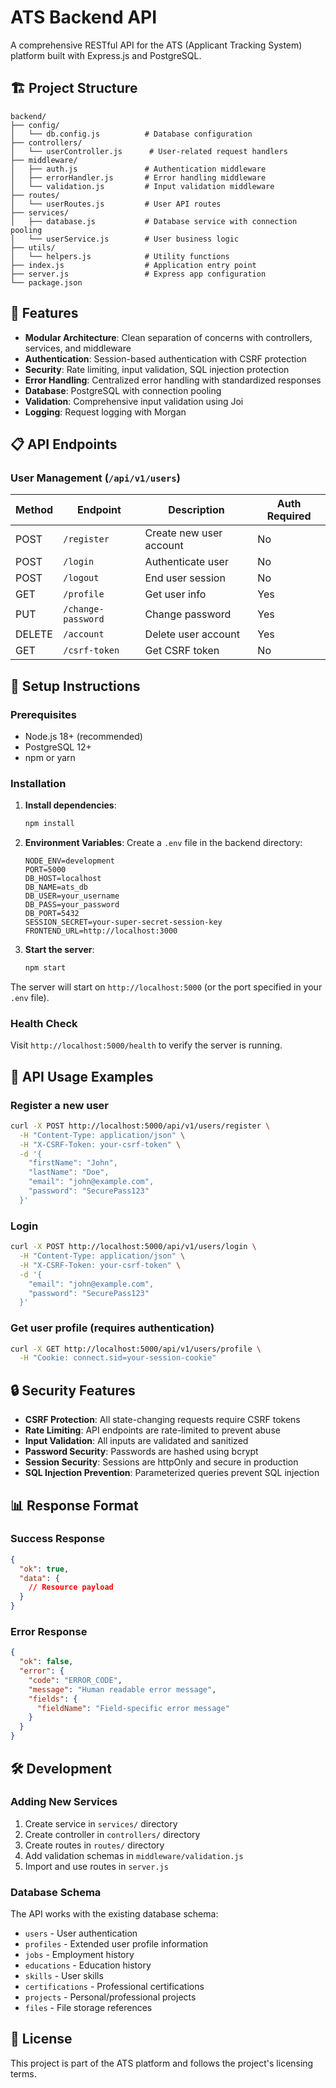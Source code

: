 # ATS Backend API

A comprehensive RESTful API for the ATS (Applicant Tracking System) platform built with Express.js and PostgreSQL.

## 🏗️ Project Structure

```
backend/
├── config/
│   └── db.config.js          # Database configuration
├── controllers/
│   └── userController.js      # User-related request handlers
├── middleware/
│   ├── auth.js               # Authentication middleware
│   ├── errorHandler.js       # Error handling middleware
│   └── validation.js         # Input validation middleware
├── routes/
│   └── userRoutes.js         # User API routes
├── services/
│   ├── database.js           # Database service with connection pooling
│   └── userService.js        # User business logic
├── utils/
│   └── helpers.js            # Utility functions
├── index.js                  # Application entry point
├── server.js                 # Express app configuration
└── package.json
```

## 🚀 Features

- **Modular Architecture**: Clean separation of concerns with controllers, services, and middleware
- **Authentication**: Session-based authentication with CSRF protection
- **Security**: Rate limiting, input validation, SQL injection protection
- **Error Handling**: Centralized error handling with standardized responses
- **Database**: PostgreSQL with connection pooling
- **Validation**: Comprehensive input validation using Joi
- **Logging**: Request logging with Morgan

## 📋 API Endpoints

### User Management (`/api/v1/users`)

| Method | Endpoint           | Description             | Auth Required |
| ------ | ------------------ | ----------------------- | ------------- |
| POST   | `/register`        | Create new user account | No            |
| POST   | `/login`           | Authenticate user       | No            |
| POST   | `/logout`          | End user session        | No            |
| GET    | `/profile`         | Get user info           | Yes           |
| PUT    | `/change-password` | Change password         | Yes           |
| DELETE | `/account`         | Delete user account     | Yes           |
| GET    | `/csrf-token`      | Get CSRF token          | No            |

## 🔧 Setup Instructions

### Prerequisites

- Node.js 18+ (recommended)
- PostgreSQL 12+
- npm or yarn

### Installation

1. **Install dependencies**:

   ```bash
   npm install
   ```

2. **Environment Variables**:
   Create a `.env` file in the backend directory:

   ```env
   NODE_ENV=development
   PORT=5000
   DB_HOST=localhost
   DB_NAME=ats_db
   DB_USER=your_username
   DB_PASS=your_password
   DB_PORT=5432
   SESSION_SECRET=your-super-secret-session-key
   FRONTEND_URL=http://localhost:3000
   ```

3. **Start the server**:
   ```bash
   npm start
   ```

The server will start on `http://localhost:5000` (or the port specified in your `.env` file).

### Health Check

Visit `http://localhost:5000/health` to verify the server is running.

## 📝 API Usage Examples

### Register a new user

```bash
curl -X POST http://localhost:5000/api/v1/users/register \
  -H "Content-Type: application/json" \
  -H "X-CSRF-Token: your-csrf-token" \
  -d '{
    "firstName": "John",
    "lastName": "Doe",
    "email": "john@example.com",
    "password": "SecurePass123"
  }'
```

### Login

```bash
curl -X POST http://localhost:5000/api/v1/users/login \
  -H "Content-Type: application/json" \
  -H "X-CSRF-Token: your-csrf-token" \
  -d '{
    "email": "john@example.com",
    "password": "SecurePass123"
  }'
```

### Get user profile (requires authentication)

```bash
curl -X GET http://localhost:5000/api/v1/users/profile \
  -H "Cookie: connect.sid=your-session-cookie"
```

## 🔒 Security Features

- **CSRF Protection**: All state-changing requests require CSRF tokens
- **Rate Limiting**: API endpoints are rate-limited to prevent abuse
- **Input Validation**: All inputs are validated and sanitized
- **Password Security**: Passwords are hashed using bcrypt
- **Session Security**: Sessions are httpOnly and secure in production
- **SQL Injection Prevention**: Parameterized queries prevent SQL injection

## 📊 Response Format

### Success Response

```json
{
  "ok": true,
  "data": {
    // Resource payload
  }
}
```

### Error Response

```json
{
  "ok": false,
  "error": {
    "code": "ERROR_CODE",
    "message": "Human readable error message",
    "fields": {
      "fieldName": "Field-specific error message"
    }
  }
}
```

## 🛠️ Development

### Adding New Services

1. Create service in `services/` directory
2. Create controller in `controllers/` directory
3. Create routes in `routes/` directory
4. Add validation schemas in `middleware/validation.js`
5. Import and use routes in `server.js`

### Database Schema

The API works with the existing database schema:

- `users` - User authentication
- `profiles` - Extended user profile information
- `jobs` - Employment history
- `educations` - Education history
- `skills` - User skills
- `certifications` - Professional certifications
- `projects` - Personal/professional projects
- `files` - File storage references

## 📄 License

This project is part of the ATS platform and follows the project's licensing terms.
